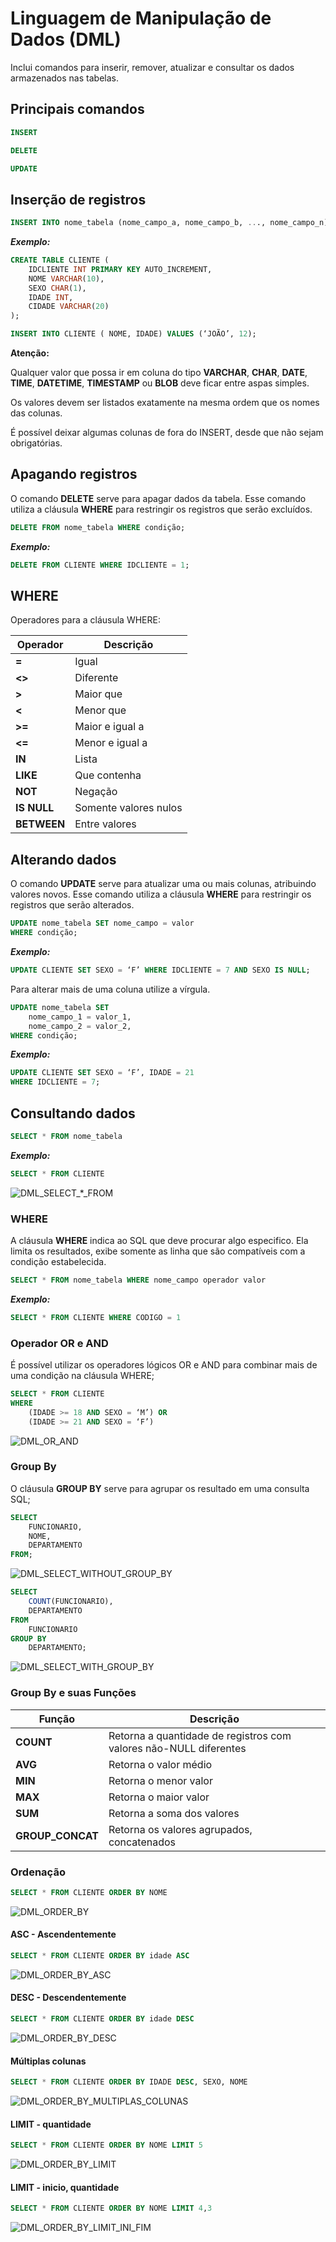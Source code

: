 # Linguagem de Manipulação de Dados (DML)

Inclui comandos para inserir, remover, atualizar e consultar os dados armazenados nas tabelas.

## Principais comandos

```sql
INSERT
```

```sql
DELETE
```

```sql
UPDATE
```

## Inserção de registros

```sql
INSERT INTO nome_tabela (nome_campo_a, nome_campo_b, ..., nome_campo_n) VALUES (valor_campo_a, valor_campo_b, ..., valor_campo_n);
```

***Exemplo:***

```sql
CREATE TABLE CLIENTE (
	IDCLIENTE INT PRIMARY KEY AUTO_INCREMENT,
	NOME VARCHAR(10),
	SEXO CHAR(1),
	IDADE INT,
	CIDADE VARCHAR(20)
);

INSERT INTO CLIENTE ( NOME, IDADE) VALUES (‘JOÃO’, 12);
```

**Atenção:**

Qualquer valor que possa ir em coluna do tipo **VARCHAR**, **CHAR**, **DATE**, **TIME**, **DATETIME**, **TIMESTAMP** ou **BLOB** deve ficar entre aspas simples.

Os valores devem ser listados exatamente na mesma ordem que os nomes das colunas.

É possível deixar algumas colunas de fora do INSERT, desde que não sejam obrigatórias.

## Apagando registros

O comando **DELETE** serve para apagar dados da tabela. Esse comando utiliza a cláusula **WHERE** para restringir os registros que serão excluídos.

```sql
DELETE FROM nome_tabela WHERE condição;
```

***Exemplo:***

```sql
DELETE FROM CLIENTE WHERE IDCLIENTE = 1;
```

## WHERE

Operadores para a cláusula WHERE:


| Operador | Descrição          |
|----------|--------------------|
| **=**        | Igual              |
| **<>**       | Diferente          |
| **>**        | Maior que          |
| **<**        | Menor que          |
| **>=**       | Maior e igual a    |
| **<=**       | Menor e igual a    |
| **IN**       | Lista              |
| **LIKE**     | Que contenha       |
| **NOT**      | Negação            |
| **IS NULL**  | Somente valores nulos |
| **BETWEEN**  | Entre valores      |

## Alterando dados

O comando **UPDATE** serve para atualizar uma ou mais colunas, atribuindo valores novos. Esse comando utiliza a cláusula **WHERE** para restringir os registros que serão alterados.

```sql
UPDATE nome_tabela SET nome_campo = valor 
WHERE condição;
```

***Exemplo:***

```sql
UPDATE CLIENTE SET SEXO = ‘F’ WHERE IDCLIENTE = 7 AND SEXO IS NULL;
```

Para alterar mais de uma coluna utilize a vírgula.

```sql
UPDATE nome_tabela SET 
	nome_campo_1 = valor_1,
	nome_campo_2 = valor_2,
WHERE condição;
```

***Exemplo:***

```sql
UPDATE CLIENTE SET SEXO = ‘F’, IDADE = 21 
WHERE IDCLIENTE = 7;
```

## Consultando dados

```sql
SELECT * FROM nome_tabela
```

***Exemplo:***

```sql
SELECT * FROM CLIENTE
```

![DML_SELECT_*_FROM](./imgs/DML/DML_SELECT_FROM.png)

### WHERE

A cláusula **WHERE** indica ao SQL que deve procurar algo especifico. Ela limita os resultados, exibe somente as linha que são compatíveis com a condição estabelecida.

```sql
SELECT * FROM nome_tabela WHERE nome_campo operador valor
```

***Exemplo:***

```sql
SELECT * FROM CLIENTE WHERE CODIGO = 1
```

### Operador OR e AND

É possível utilizar os operadores lógicos OR e AND para combinar mais de uma condição na cláusula WHERE;

```sql
SELECT * FROM CLIENTE
WHERE
	(IDADE >= 18 AND SEXO = ‘M’) OR
	(IDADE >= 21 AND SEXO = ‘F’)
```

![DML_OR_AND](./imgs/DML/DML_OR_AND.png)

### Group By

O cláusula **GROUP BY** serve para agrupar os resultado em uma consulta SQL;

```sql
SELECT 
    FUNCIONARIO,
    NOME,
    DEPARTAMENTO 
FROM;
```

![DML_SELECT_WITHOUT_GROUP_BY](./imgs/DML/DML_SELECT_WITHOUT_GROUP_BY.png)

```sql
SELECT
	COUNT(FUNCIONARIO),
	DEPARTAMENTO
FROM
	FUNCIONARIO
GROUP BY 
	DEPARTAMENTO;
```

![DML_SELECT_WITH_GROUP_BY](./imgs/DML/DML_SELECT_WITH_GROUP_BY.png)

### Group By e suas Funções

| Função        | Descrição                                           |
|---------------|-----------------------------------------------------|
| **COUNT**         | Retorna a quantidade de registros com valores não-NULL diferentes |
| **AVG**           | Retorna o valor médio                               |
| **MIN**           | Retorna o menor valor                               |
| **MAX**           | Retorna o maior valor                               |
| **SUM**           | Retorna a soma dos valores                          |
| **GROUP_CONCAT**  | Retorna os valores agrupados, concatenados          |

### Ordenação

```sql
SELECT * FROM CLIENTE ORDER BY NOME
```

![DML_ORDER_BY](./imgs/DML/DML_ORDER_BY.png)

#### ASC - Ascendentemente

```sql
SELECT * FROM CLIENTE ORDER BY idade ASC
```

![DML_ORDER_BY_ASC](./imgs/DML/DML_ORDER_BY_ASC.png)

#### DESC - Descendentemente

```sql
SELECT * FROM CLIENTE ORDER BY idade DESC
```

![DML_ORDER_BY_DESC](./imgs/DML/DML_ORDER_BY_DESC.png)

#### Múltiplas colunas

```sql
SELECT * FROM CLIENTE ORDER BY IDADE DESC, SEXO, NOME
```

![DML_ORDER_BY_MULTIPLAS_COLUNAS](./imgs/DML/DML_ORDER_BY_MULTIPLAS_COLUNAS.png)

#### LIMIT - quantidade

```sql
SELECT * FROM CLIENTE ORDER BY NOME LIMIT 5
```

![DML_ORDER_BY_LIMIT](./imgs/DML/DML_ORDER_BY_LIMIT.png)

#### LIMIT - inicio, quantidade

```sql
SELECT * FROM CLIENTE ORDER BY NOME LIMIT 4,3
```

![DML_ORDER_BY_LIMIT_INI_FIM](./imgs/DML/DML_ORDER_BY_LIMIT_INI_FIM.png)
